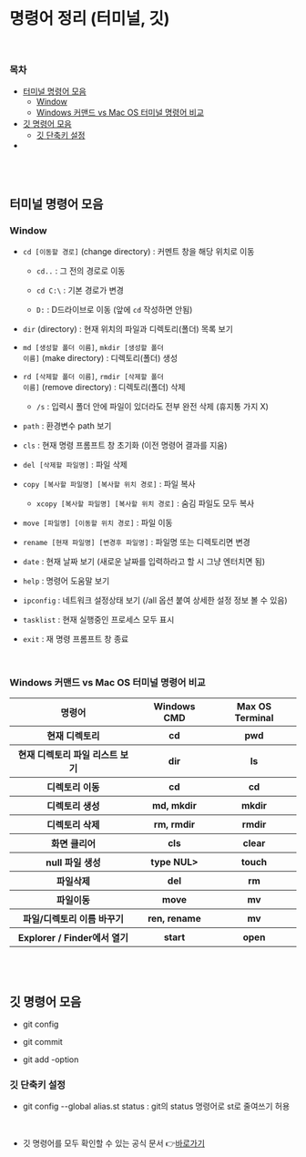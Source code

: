 # 명령어 정리 (터미널, 깃)

<br/>

### 목차

- <a href="https://github.com/SangYoonLee1231/TIL/blob/main/Git/git_command.md#%ED%84%B0%EB%AF%B8%EB%84%90-%EB%AA%85%EB%A0%B9%EC%96%B4-%EB%AA%A8%EC%9D%8C">터미널 명령어 모음</a>
  - <a href="https://github.com/SangYoonLee1231/TIL/blob/main/Git/git_command.md#window">Window</a>
  - <a href="https://github.com/SangYoonLee1231/TIL/blob/main/Git/git_command.md#windows-%EC%BB%A4%EB%A7%A8%EB%93%9C-vs-mac-os-%ED%84%B0%EB%AF%B8%EB%84%90-%EB%AA%85%EB%A0%B9%EC%96%B4-%EB%B9%84%EA%B5%90">Windows 커맨드 vs Mac OS 터미널 명령어 비교</a>
- <a href="https://github.com/SangYoonLee1231/TIL/blob/main/Git/git_command.md#%EA%B9%83-%EB%AA%85%EB%A0%B9%EC%96%B4-%EB%AA%A8%EC%9D%8C">깃 명령어 모음</a>
  - <a href="https://github.com/SangYoonLee1231/TIL/blob/main/Git/git_command.md#%EA%B9%83-%EB%8B%A8%EC%B6%95%ED%82%A4-%EC%84%A4%EC%A0%95">깃 단축키 설정</a>
- <a href=""></a>

<br/><br/>

## 터미널 명령어 모음

### Window

- <code>cd [이동할 경로]</code> (change directory) : 커멘트 창을 해당 위치로 이동

  - <code>cd..</code> : 그 전의 경로로 이동

  - <code>cd C:\\</code> : 기본 경로가 변경

  - <code>D:</code> : D드라이브로 이동 (앞에 <code>cd</code> 작성하면 안됨)

- <code>dir</code> (directory) : 현재 위치의 파일과 디렉토리(폴더) 목록 보기

- <code>md [생성할 폴더 이름]</code>, <code>mkdir [생성할 폴더 이름]</code> (make directory) : 디렉토리(폴더) 생성

- <code>rd [삭제할 폴더 이름]</code>, <code>rmdir [삭제할 폴더 이름]</code> (remove directory) : 디렉토리(폴더) 삭제

  - <code>/s</code> : 입력시 폴더 안에 파일이 있더라도 전부 완전 삭제 (휴지통 가지 X)

- <code>path</code> : 환경변수 path 보기

- <code>cls</code> : 현재 명령 프롬프트 창 초기화 (이전 명령어 결과를 지움)

- <code>del [삭제할 파일명]</code> : 파일 삭제

- <code>copy [복사할 파일명] [복사할 위치 경로]</code> : 파일 복사

  - <code>xcopy [복사할 파일명] [복사할 위치 경로]</code> : 숨김 파일도 모두 복사

- <code>move [파일명] [이동할 위치 경로]</code> : 파일 이동

- <code>rename [현재 파일명] [변경후 파일명]</code> : 파일명 또는 디렉토리면 변경

- <code>date</code> : 현재 날짜 보기 (새로운 날짜를 입력하라고 할 시 그냥 엔터치면 됨)

- <code>help</code> : 명령어 도움말 보기

- <code>ipconfig</code> : 네트워크 설정상태 보기 (/all 옵션 붙여 상세한 설정 정보 볼 수 있음)

- <code>tasklist</code> : 현재 실행중인 프로세스 모두 표시

- <code>exit</code> : 재 명령 프롬프트 창 종료

<br/>

### Windows 커맨드 vs Mac OS 터미널 명령어 비교

<table>
    <thead>
        <tr>
            <th>명령어</th>
            <th>Windows CMD</th>
            <th>Max OS Terminal</th>
        </tr>
    </thead>
    <tbody>
        <tr>
            <th>현재 디렉토리</th>
            <th>cd</th>
            <th>pwd</th>
        </tr>
        <tr>
            <th>현재 디렉토리 파일 리스트 보기</th>
            <th>dir</th>
            <th>ls</th>
        </tr>
        <tr>
            <th>디렉토리 이동</th>
            <th>cd</th>
            <th>cd</th>
        </tr>
        <tr>
            <th>디렉토리 생성</th>
            <th>md, mkdir</th>
            <th>mkdir</th>
        </tr>
        <tr>
            <th>디렉토리 삭제</th>
            <th>rm, rmdir</th>
            <th>rmdir</th>
        </tr>
        <tr>
            <th>화면 클리어</th>
            <th>cls</th>
            <th>clear</th>
        </tr>
        <tr>
            <th>null 파일 생성</th>
            <th>type NUL></th>
            <th>touch</th>
        </tr>
        <tr>
            <th>파일삭제</th>
            <th>del</th>
            <th>rm</th>
        </tr>
        <tr>
            <th>파일이동</th>
            <th>move</th>
            <th>mv</th>
        </tr>
        <tr>
            <th>파일/디렉토리 이름 바꾸기</th>
            <th>ren, rename</th>
            <th>mv</th>
        </tr>
        <tr>
            <th>Explorer / Finder에서 열기</th>
            <th>start</th>
            <th>open</th>
        </tr>
    </tbody>
</table>

<br/><br>

## 깃 명령어 모음

- git config

- git commit

- git add -option

### 깃 단축키 설정

- git config --global alias.st status : git의 status 명령어로 st로 줄여쓰기 허용

<br/>

- 깃 명령어를 모두 확인할 수 있는 공식 문서 👉<a href="https://git-scm.com/docs">바로가기 </a>
